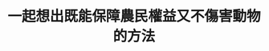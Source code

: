 ---
id: "73"
lang: zh-tw
publish: "TRUE"
description: 「請政府徹底落實捕獸夾販賣與持有皆懲罰，並提高現有刑事責任與罰金」連署案
selected: "FALSE"
blog_selected: "FALSE"
thumbnail: https://cm.pdis.tw/images/post/1HnL4v7XxVZx97a_zOcMjYLis49PvjKxP.jpg
title: 一起想出既能保障農民權益又不傷害動物的方法
introduction:
  content: 這次討論的議題由動物保護人士提案，希望政府全面禁用捕獸鋏。主管機關農委會表示現行法規已有規定，在經過多次工作會議的討論後，我們發現利害關係人其實很多元，例如農民也有許多苦水、原住民也擔心被誤解。因此，協作會議邀請這些多元的角色來到現場，說出各自的擔憂和期待。農友擔心作物被動物損害，也分享各自因應動物侵入的防範方式。獸鋏是大家過去由來以久或者是比較容易使用的預防方法，但農民朋友也同意，如果有比獸鋏更精確、對動物傷害性較低，更符合動保人士的需求的方法，都願意試試。會議中，政府單位、學者以及所有與會者一起想辦法，找出農民權益與動物權益共存的平衡方法。
  image: https://drive.google.com/file/d/1YuyipU5dAHvMJOPHX1R27D7fUXvSE3PT/view?usp=sharing
color: green
join:
  type: 提
  title: 請政府徹底落實捕獸夾販賣與持有皆懲罰，並提高現有刑事責任與罰金
  link: https://join.gov.tw/idea/detail/7cca1a78-4e68-42e2-a156-69aeca055f7c
  image: https://cm.pdis.tw/images/post/1ooz1uJZTv1zhOx_gABBcMMud3wM4cdxz.jpg
layout: post
departments:
  - 農委會
tags:
  - 動物保護
  - 農業
  - 法規
  - 公私協力
embed:
  agenda_book:
    links:
      - https://issuu.com/pdis.tw/docs/______________________________________________73__
  mind_map:
    links:
      - https://miro.com/app/live-embed/o9J_kopYISA=/?moveToViewport=-2279,-838,9264,3430&embedAutoplay=true
  ministry_slide:
    links:
      - https://issuu.com/pdis.tw/docs/____-________.pptx
      - https://issuu.com/pdis.tw/docs/____-______a7188c21ea2856
  host_slide:
    links:
      - https://issuu.com/pdis.tw/docs/_73-_________________
  live:
    links:
      - https://www.youtube.com/watch?v=qyHFuQvBYxs
  transcript:
    links:
      - https://sayit.pdis.nat.gov.tw/2020-08-07-%E9%96%8B%E6%94%BE%E6%94%BF%E5%BA%9C%E7%AC%AC73%E6%AC%A1%E5%8D%94%E4%BD%9C%E6%9C%83%E8%AD%B0
pictures:
  - https://cm.pdis.tw/images/post/1I83FYuKdyLmE9RmU8ZJYiT0H0YaFboso.jpg
---
